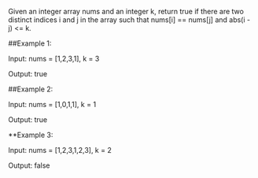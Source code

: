 Given an integer array nums and an integer k, 
return true if there are two distinct indices i and j in the array such that nums[i] == nums[j] and abs(i - j) <= k.

 

##Example 1:

Input: nums = [1,2,3,1], k = 3

Output: true




##Example 2:

Input: nums = [1,0,1,1], k = 1

Output: true


**Example 3:

Input: nums = [1,2,3,1,2,3], k = 2

Output: false
